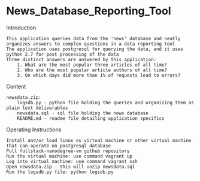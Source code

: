 # News_Database_Reporting_Tool

Introduction

    This application queries data from the 'news' database and neatly organizes answers to complex questions in a data reporting tool
    The application uses postgresql for querying the data, and it uses python 2.7 for post processing of the data
    Three distinct answers are answered by this application:
        1. What are the most popular three articles of all time?
        2. Who are the most popular article authors of all time?
        3. On which days did more than 1% of requests lead to errors?
        
Content

    newsdata.zip:
        logsdb.py - python file holding the queries and organizing them as plain text deliverables
        newsdata.sql - sql file holding the news database
        README.md - readme file detailing application specifics
    
Operating Instructions

    Install and/or load linux os virtual machine or other virtual machine that can operate on postgresql database
    Pull fullstack-nanodegree-vm github repository
    Run the virtual machine: use command vagrant up
    Log into virtual machine: use command vagrant ssh
    Open newsdata.zip - this will unzip newsdata.sql
    Run the logsdb.py file: python logsdb.py



